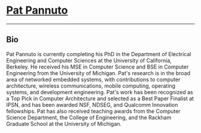 <div class="page-header">
  <h1><a href="/" style="color: inherit;">Pat Pannuto</a></h1>
</div>

---

Bio
---

Pat Pannuto is currently completing his PhD in the Department of Electrical
Engineering and Computer Sciences at the University of California, Berkeley.
He received his MSE in Computer Science and BSE in Computer Engineering from
the University of Michigan.
Pat's research is in the broad area of networked embedded systems, with
contributions to computer architecture, wireless communications, mobile
computing, operating systems, and development engineering.
Pat's work has been recognized as a Top Pick in Computer
Architecture and selected as a Best Paper Finalist at IPSN, and has been
awarded NSF, NDSEG, and Qualcomm Innovation fellowships.
Pat has also received teaching awards from the Computer Science Department, the
College of Engineering, and the Rackham Graduate School at the University of
Michigan.
